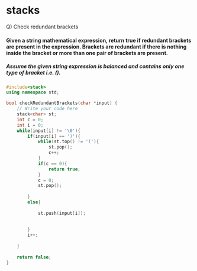 <h1>stacks</h1>

Q) Check redundant brackets

#### Given a string mathematical expression, return true if redundant brackets are present in the expression. Brackets are redundant if there is nothing inside the bracket or more than one pair of brackets are present.

##### Assume the given string expression is balanced and contains only one type of bracket i.e. ().

```c++
#include<stack>
using namespace std;

bool checkRedundantBrackets(char *input) {
	// Write your code here
    stack<char> st;
    int c = 0;
    int i = 0;
    while(input[i] != '\0'){
        if(input[i] == ')'){
            while(st.top() != '('){
                st.pop();
                c++;
            }
            if(c == 0){
                return true;
            }
            c = 0;
            st.pop();
            
        }
        else{
            
            st.push(input[i]);
            
            
        }
        i++;
        
    }
    
    return false;
}
```





